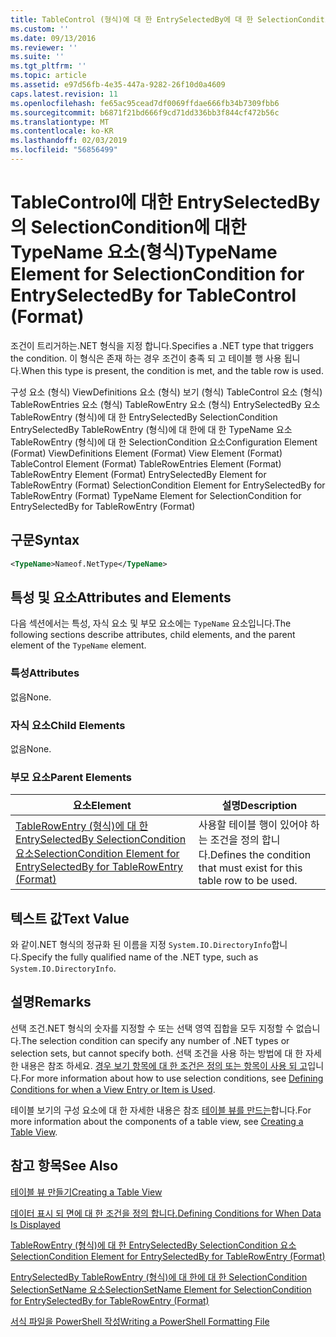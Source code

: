 ```yaml
---
title: TableControl (형식)에 대 한 EntrySelectedBy에 대 한 SelectionCondition TypeName 요소 | Microsoft Docs
ms.custom: ''
ms.date: 09/13/2016
ms.reviewer: ''
ms.suite: ''
ms.tgt_pltfrm: ''
ms.topic: article
ms.assetid: e97d56fb-4e35-447a-9282-26f10d0a4609
caps.latest.revision: 11
ms.openlocfilehash: fe65ac95cead7df0069ffdae666fb34b7309fbb6
ms.sourcegitcommit: b6871f21bd666f9cd71dd336bb3f844cf472b56c
ms.translationtype: MT
ms.contentlocale: ko-KR
ms.lasthandoff: 02/03/2019
ms.locfileid: "56856499"
---
```

# <a name="typename-element-for-selectioncondition-for-entryselectedby-for-tablecontrol-format"></a><span data-ttu-id="e19c7-102">TableControl에 대한 EntrySelectedBy의 SelectionCondition에 대한 TypeName 요소(형식)</span><span class="sxs-lookup"><span data-stu-id="e19c7-102">TypeName Element for SelectionCondition for EntrySelectedBy for TableControl (Format)</span></span>

<span data-ttu-id="e19c7-103">조건이 트리거하는.NET 형식을 지정 합니다.</span><span class="sxs-lookup"><span data-stu-id="e19c7-103">Specifies a .NET type that triggers the condition.</span></span> <span data-ttu-id="e19c7-104">이 형식은 존재 하는 경우 조건이 충족 되 고 테이블 행 사용 됩니다.</span><span class="sxs-lookup"><span data-stu-id="e19c7-104">When this type is present, the condition is met, and the table row is used.</span></span>

<span data-ttu-id="e19c7-105">구성 요소 (형식) ViewDefinitions 요소 (형식) 보기 (형식) TableControl 요소 (형식) TableRowEntries 요소 (형식) TableRowEntry 요소 (형식) EntrySelectedBy 요소 TableRowEntry (형식)에 대 한 EntrySelectedBy SelectionCondition EntrySelectedBy TableRowEntry (형식)에 대 한에 대 한 TypeName 요소 TableRowEntry (형식)에 대 한 SelectionCondition 요소</span><span class="sxs-lookup"><span data-stu-id="e19c7-105">Configuration Element (Format) ViewDefinitions Element (Format) View Element (Format) TableControl Element (Format) TableRowEntries Element (Format) TableRowEntry Element (Format) EntrySelectedBy Element for TableRowEntry (Format) SelectionCondition Element for EntrySelectedBy for TableRowEntry (Format) TypeName Element for SelectionCondition for EntrySelectedBy for TableRowEntry (Format)</span></span>

## <a name="syntax"></a><span data-ttu-id="e19c7-106">구문</span><span class="sxs-lookup"><span data-stu-id="e19c7-106">Syntax</span></span>

```xml
<TypeName>Nameof.NetType</TypeName>
```

## <a name="attributes-and-elements"></a><span data-ttu-id="e19c7-107">특성 및 요소</span><span class="sxs-lookup"><span data-stu-id="e19c7-107">Attributes and Elements</span></span>

<span data-ttu-id="e19c7-108">다음 섹션에서는 특성, 자식 요소 및 부모 요소에는 `TypeName` 요소입니다.</span><span class="sxs-lookup"><span data-stu-id="e19c7-108">The following sections describe attributes, child elements, and the parent element of the `TypeName` element.</span></span>

### <a name="attributes"></a><span data-ttu-id="e19c7-109">특성</span><span class="sxs-lookup"><span data-stu-id="e19c7-109">Attributes</span></span>

<span data-ttu-id="e19c7-110">없음</span><span class="sxs-lookup"><span data-stu-id="e19c7-110">None.</span></span>

### <a name="child-elements"></a><span data-ttu-id="e19c7-111">자식 요소</span><span class="sxs-lookup"><span data-stu-id="e19c7-111">Child Elements</span></span>

<span data-ttu-id="e19c7-112">없음</span><span class="sxs-lookup"><span data-stu-id="e19c7-112">None.</span></span>

### <a name="parent-elements"></a><span data-ttu-id="e19c7-113">부모 요소</span><span class="sxs-lookup"><span data-stu-id="e19c7-113">Parent Elements</span></span>

|<span data-ttu-id="e19c7-114">요소</span><span class="sxs-lookup"><span data-stu-id="e19c7-114">Element</span></span>|<span data-ttu-id="e19c7-115">설명</span><span class="sxs-lookup"><span data-stu-id="e19c7-115">Description</span></span>|
|-------------|-----------------|
|[<span data-ttu-id="e19c7-116">TableRowEntry (형식)에 대 한 EntrySelectedBy SelectionCondition 요소</span><span class="sxs-lookup"><span data-stu-id="e19c7-116">SelectionCondition Element for EntrySelectedBy for TableRowEntry (Format)</span></span>](./selectioncondition-element-for-entryselectedby-for-tablecontrol-format.md)|<span data-ttu-id="e19c7-117">사용할 테이블 행이 있어야 하는 조건을 정의 합니다.</span><span class="sxs-lookup"><span data-stu-id="e19c7-117">Defines the condition that must exist for this table row to be used.</span></span>|

## <a name="text-value"></a><span data-ttu-id="e19c7-118">텍스트 값</span><span class="sxs-lookup"><span data-stu-id="e19c7-118">Text Value</span></span>

<span data-ttu-id="e19c7-119">와 같이.NET 형식의 정규화 된 이름을 지정 `System.IO.DirectoryInfo`합니다.</span><span class="sxs-lookup"><span data-stu-id="e19c7-119">Specify the fully qualified name of the .NET type, such as `System.IO.DirectoryInfo`.</span></span>

## <a name="remarks"></a><span data-ttu-id="e19c7-120">설명</span><span class="sxs-lookup"><span data-stu-id="e19c7-120">Remarks</span></span>

<span data-ttu-id="e19c7-121">선택 조건.NET 형식의 숫자를 지정할 수 또는 선택 영역 집합을 모두 지정할 수 없습니다.</span><span class="sxs-lookup"><span data-stu-id="e19c7-121">The selection condition can specify any number of .NET types or selection sets, but cannot specify both.</span></span> <span data-ttu-id="e19c7-122">선택 조건을 사용 하는 방법에 대 한 자세한 내용은 참조 하세요. [경우 보기 항목에 대 한 조건은 정의 또는 항목이 사용 되 고](./defining-conditions-for-displaying-data.md)입니다.</span><span class="sxs-lookup"><span data-stu-id="e19c7-122">For more information about how to use selection conditions, see [Defining Conditions for when a View Entry or Item is Used](./defining-conditions-for-displaying-data.md).</span></span>

<span data-ttu-id="e19c7-123">테이블 보기의 구성 요소에 대 한 자세한 내용은 참조 [테이블 뷰를 만드는](./creating-a-table-view.md)합니다.</span><span class="sxs-lookup"><span data-stu-id="e19c7-123">For more information about the components of a table view, see [Creating a Table View](./creating-a-table-view.md).</span></span>

## <a name="see-also"></a><span data-ttu-id="e19c7-124">참고 항목</span><span class="sxs-lookup"><span data-stu-id="e19c7-124">See Also</span></span>

[<span data-ttu-id="e19c7-125">테이블 뷰 만들기</span><span class="sxs-lookup"><span data-stu-id="e19c7-125">Creating a Table View</span></span>](./creating-a-table-view.md)

[<span data-ttu-id="e19c7-126">데이터 표시 되 면에 대 한 조건을 정의 합니다.</span><span class="sxs-lookup"><span data-stu-id="e19c7-126">Defining Conditions for When Data Is Displayed</span></span>](./defining-conditions-for-displaying-data.md)

[<span data-ttu-id="e19c7-127">TableRowEntry (형식)에 대 한 EntrySelectedBy SelectionCondition 요소</span><span class="sxs-lookup"><span data-stu-id="e19c7-127">SelectionCondition Element for EntrySelectedBy for TableRowEntry (Format)</span></span>](./selectioncondition-element-for-entryselectedby-for-tablecontrol-format.md)

[<span data-ttu-id="e19c7-128">EntrySelectedBy TableRowEntry (형식)에 대 한에 대 한 SelectionCondition SelectionSetName 요소</span><span class="sxs-lookup"><span data-stu-id="e19c7-128">SelectionSetName Element for SelectionCondition for EntrySelectedBy for TableRowEntry (Format)</span></span>](./selectionsetname-element-for-selectioncondition-for-entryselectedby-for-tablecontrol-format.md)

[<span data-ttu-id="e19c7-129">서식 파일을 PowerShell 작성</span><span class="sxs-lookup"><span data-stu-id="e19c7-129">Writing a PowerShell Formatting File</span></span>](./writing-a-powershell-formatting-file.md)
